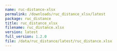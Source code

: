 ```yaml
---
name: ruc-distance-xlsx
permalink: /downloads/ruc_distance_xlsx/latest
package: ruc_distance
title: ruc_distance_xlsx
filename: ruc_distance.xlsx
version: latest
full_version: 1.2.0
file: /data/ruc_distance/latest/ruc_distance.xlsx
---
```

